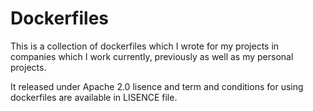 # Dockerfiles

This is a collection of dockerfiles which I wrote for my projects in companies which I work currently, previously as well as my personal projects.

It released under Apache 2.0 lisence and term and conditions for using dockerfiles are available in LISENCE file.
